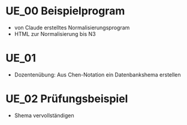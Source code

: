 # UE_00 Beispielprogram
- von Claude erstelltes Normalisierungsprogram
- HTML zur Normalisierung bis N3

# UE_01
- Dozentenübung: Aus Chen-Notation ein Datenbankshema erstellen

# UE_02 Prüfungsbeispiel
- Shema vervollständigen